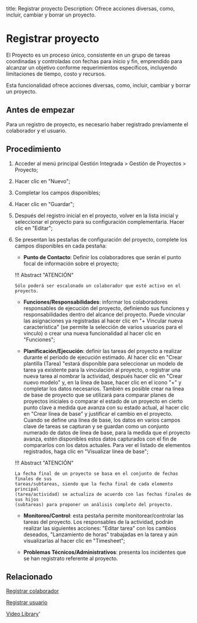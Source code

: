 title: Registrar proyecto
Description: Ofrece acciones diversas, como, incluir, cambiar y borrar un proyecto.
# Registrar proyecto


El Proyecto es un proceso único, consistente en un grupo de tareas coordinadas y
controladas con fechas para inicio y fin, emprendido para alcanzar un objetivo
conforme requerimientos específicos, incluyendo limitaciones de tiempo, costo y
recursos.

Esta funcionalidad ofrece acciones diversas, como, incluir, cambiar y borrar un
proyecto.

Antes de empezar
--------------------

Para un registro de proyecto, es necesario haber registrado previamente el
colaborador y el usuario.

Procedimiento
-----------------

1.  Acceder al menú principal Gestión Integrada \> Gestión de Proyectos \>
    Proyecto;

2.  Hacer clic en "Nuevo";

3.  Completar los campos disponibles;

4.  Hacer clic en "Guardar";

5.  Después del registro inicial en el proyecto, volver en la lista inicial y
    seleccionar el proyecto para su configuración complementaria. Hacer clic en
    "Editar";

6.  Se presentan las pestañas de configuración del proyecto, complete los campos
    disponibles en cada pestaña:

    - **Punto de Contacto**: Definir los colaboradores que serán el punto focal de información sobre el proyecto;
     
    !!! Abstract "ATENCIÓN"
     
        Sólo poderá ser escalonado un colaborador que esté activo en el proyecto.

         
    - **Funciones/Responsabilidades**: informar los colaboradores responsables de ejecución del proyecto, definiendo sus funciones y responsabilidades dentro del alcance del proyecto. Puede vincular las asignaciones ya registradas al hacer clic en "+ Vincular nueva característica" (se permite la selección de varios usuarios para el vínculo) o crear una nueva funcionalidad al hacer clic en "Funciones";
     
     - **Planificación/Ejecución**: definir las tareas del proyecto a realizar durante el período de ejecución estimado. Al hacer clic en "Crear plantilla (Tarea) "estará disponible para seleccionar un modelo de tarea ya existente para la vinculación al proyecto, o registrar una nueva tarea al nombrar la actividad, después hacer clic en "Crear nuevo modelo" y, en la línea de base, hacer clic en el icono "+" y completar los datos necesarios. También es posible crear na línea de base de proyecto que se utilizará para comparar planes de proyectos iniciales o comparar el estado de un proyecto en cierto punto clave a medida que avanza con su estado actual, al hacer clic en "Crear línea de base" y justificar el cambio en el proyecto. Cuando se define una línea de base, los datos en varios campos clave de tareas se capturan y se guardan como un conjunto numerado de datos de línea de base, para la medida que el proyecto avanza, estén disponibles estos datos capturados con el fin de compararlos con los datos actuales. Para ver el listado de elementos registrados, haga clic en "Visualizar línea de base";


    !!! Abstract "ATENCIÓN"

        La fecha final de un proyecto se basa en el conjunto de fechas finales de sus
        tareas/subtareas, siendo que la fecha final de cada elemento principal
        (tarea/actividad) se actualiza de acuerdo con las fechas finales de sus hijos
        (subtareas) para proponer un análisis completo del proyecto.

     
     - **Monitoreo/Control**: esta pestaña permite monitorear/controlar las tareas del proyecto.
     Los responsables de la actividad, podrán realizar las siguientes acciones: "Editar tarea" con 
     los cambios deseados, "Lanzamiento de horas" trabajadas en la tarea y aún visualizarlas al hacer 
     clic en "Timesheet";
     
     - **Problemas Técnicos/Administrativos**: presenta los incidentes que se han registrato referente al proyecto.

Relacionado
-----------

[Registrar colaborador](/es-es/citsmart-platform-9/initial-settings/access-settings/user/register-employee.html)

[Registrar usuario](/es-es/citsmart-platform-9/initial-settings/access-settings/user/users.html)

<i class='fa fa-youtube-play  fa-2x' style='color:#97ce17;vertical-align: middle;'> </i> [Video Library](https://www.youtube.com/playlist?list=PLB5qK2uzf2ROTLt6Tt7uegzqwpXHX5nA2)'

<!-- !!! tip "About"

    <b>Product/Version:</b> CITSmart | 8.00 &nbsp;&nbsp;
    <b>Updated:</b>01/28/2021 – Anna Martins

